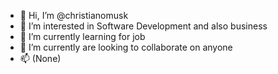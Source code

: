 - 👋 Hi, I’m @christianomusk
- 👀 I’m interested in Software Development and also business
- 🌱 I’m currently learning for job 
- 💞️ I’m currently are looking to collaborate on anyone
- 📫 (None)

<!---
christianomusk/christianomusk is a ✨ special ✨ repository because its `README.md` (this file) appears on your GitHub profile.
You can click the Preview link to take a look at your changes.
--->
